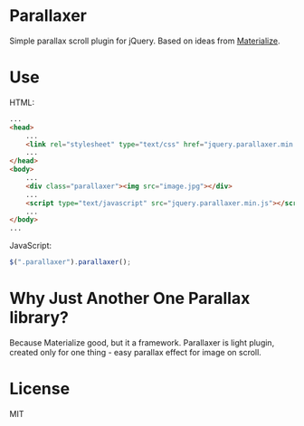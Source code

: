 # Parallaxer

Simple parallax scroll plugin for jQuery. Based on ideas from [Materialize](https://github.com/Dogfalo/materialize).

# Use

HTML:
```html
...
<head>
    ...
    <link rel="stylesheet" type="text/css" href="jquery.parallaxer.min.css">
    ...
</head>
<body>
    ...
    <div class="parallaxer"><img src="image.jpg"></div>
    ...
    <script type="text/javascript" src="jquery.parallaxer.min.js"></script>
    ...
</body>
...
```

JavaScript:
```javascript
$(".parallaxer").parallaxer();
```

# Why Just Another One Parallax library?

Because Materialize good, but it a framework. Parallaxer is light plugin, created only for one thing - easy parallax effect for image on scroll.

# License

MIT